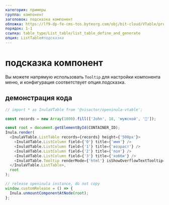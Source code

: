 ```yaml
---
категория: примеры
группа: компонент
заголовок: подсказка компонент
обложка: https://lf9-dp-fe-cms-tos.byteorg.com/obj/bit-cloud/VTable/preview/react-default-new.png
порядок: 1-1
ссылка: table_type/List_table/list_table_define_and_generate
опция: ListTable#подсказка
---
```


# подсказка компонент

Вы можете напрямую использовать `Tooltip` для настройки компонента меню, и конфигурация соответствует опция.подсказка.

## демонстрация кода

```javascript livedemo template=vtable-openinula
// import * as InulaVTable from '@visactor/openinula-vtable';

const records = new Array(1000).fill(['John', 18, 'мужской', '🏀']);

const root = document.getElementById(CONTAINER_ID);
Inula.render(
  <InulaVTable.ListTable records={records} height={'500px'}>
    <InulaVTable.ListColumn field={'0'} title={'имя'} />
    <InulaVTable.ListColumn field={'1'} title={'возраст'} />
    <InulaVTable.ListColumn field={'2'} title={'пол'} />
    <InulaVTable.ListColumn field={'3'} title={'хобби'} />
    <InulaVTable.Tooltip renderMode={'html'} isShowOverflowTextTooltip={true} />
  </InulaVTable.ListTable>,
  root
);

// release openinula instance, do not copy
window.customRelease = () => {
  Inula.unmountComponentAtNode(root);
};
```
